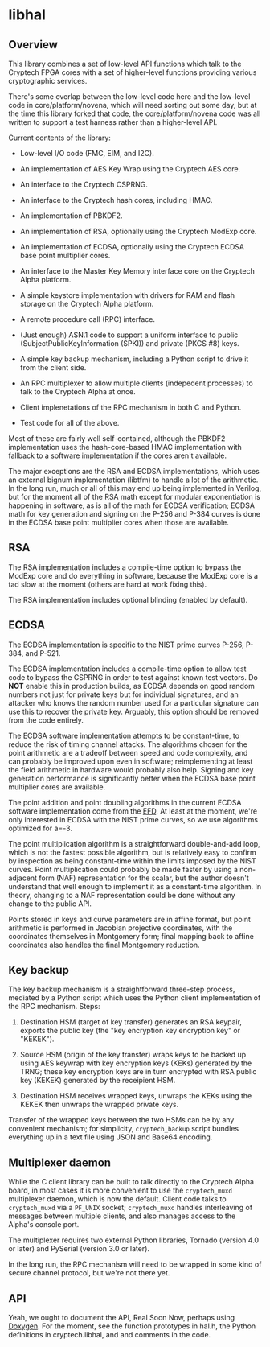 libhal
======

## Overview ##

This library combines a set of low-level API functions which talk to
the Cryptech FPGA cores with a set of higher-level functions providing
various cryptographic services.

There's some overlap between the low-level code here and the low-level
code in core/platform/novena, which will need sorting out some day,
but at the time this library forked that code, the
core/platform/novena code was all written to support a test harness
rather than a higher-level API.

Current contents of the library:

* Low-level I/O code (FMC, EIM, and I2C).

* An implementation of AES Key Wrap using the Cryptech AES core.

* An interface to the Cryptech CSPRNG.

* An interface to the Cryptech hash cores, including HMAC.

* An implementation of PBKDF2.

* An implementation of RSA, optionally using the Cryptech ModExp core.

* An implementation of ECDSA, optionally using the Cryptech ECDSA base
  point multiplier cores.

* An interface to the Master Key Memory interface core on the Cryptech
  Alpha platform.

* A simple keystore implementation with drivers for RAM and flash
  storage on the Cryptech Alpha platform.

* A remote procedure call (RPC) interface.

* (Just enough) ASN.1 code to support a uniform interface to public
  (SubjectPublicKeyInformation (SPKI)) and private (PKCS #8) keys.

* A simple key backup mechanism, including a Python script to drive it
  from the client side.

* An RPC multiplexer to allow multiple clients (indepedent processes)
  to talk to the Cryptech Alpha at once.

* Client implenetations of the RPC mechanism in both C and Python.

* Test code for all of the above.

Most of these are fairly well self-contained, although the PBKDF2
implementation uses the hash-core-based HMAC implementation with
fallback to a software implementation if the cores aren't available.

The major exceptions are the RSA and ECDSA implementations, which uses
an external bignum implementation (libtfm) to handle a lot of the
arithmetic.  In the long run, much or all of this may end up being
implemented in Verilog, but for the moment all of the RSA math except
for modular exponentiation is happening in software, as is all of the
math for ECDSA verification; ECDSA math for key generation and signing
on the P-256 and P-384 curves is done in the ECDSA base point
multiplier cores when those are available.

## RSA ##

The RSA implementation includes a compile-time option to bypass the
ModExp core and do everything in software, because the ModExp core is
a tad slow at the moment (others are hard at work fixing this).

The RSA implementation includes optional blinding (enabled by default).

## ECDSA ##

The ECDSA implementation is specific to the NIST prime curves P-256,
P-384, and P-521.

The ECDSA implementation includes a compile-time option to allow test
code to bypass the CSPRNG in order to test against known test vectors.
Do **NOT** enable this in production builds, as ECDSA depends on good
random numbers not just for private keys but for individual
signatures, and an attacker who knows the random number used for a
particular signature can use this to recover the private key.
Arguably, this option should be removed from the code entirely.

The ECDSA software implementation attempts to be constant-time, to
reduce the risk of timing channel attacks.  The algorithms chosen for
the point arithmetic are a tradeoff between speed and code complexity,
and can probably be improved upon even in software; reimplementing at
least the field arithmetic in hardware would probably also help.
Signing and key generation performance is significantly better when
the ECDSA base point multiplier cores are available.

The point addition and point doubling algorithms in the current ECDSA
software implementation come from the [EFD][].  At least at the
moment, we're only interested in ECDSA with the NIST prime curves, so
we use algorithms optimized for a=-3.

The point multiplication algorithm is a straightforward double-and-add
loop, which is not the fastest possible algorithm, but is relatively
easy to confirm by inspection as being constant-time within the limits
imposed by the NIST curves.  Point multiplication could probably be
made faster by using a non-adjacent form (NAF) representation for the
scalar, but the author doesn't understand that well enough to
implement it as a constant-time algorithm.  In theory, changing to a
NAF representation could be done without any change to the public API.

Points stored in keys and curve parameters are in affine format, but
point arithmetic is performed in Jacobian projective coordinates, with
the coordinates themselves in Montgomery form; final mapping back to
affine coordinates also handles the final Montgomery reduction.

## Key backup ##

The key backup mechanism is a straightforward three-step process,
mediated by a Python script which uses the Python client
implementation of the RPC mechanism.  Steps:

1. Destination HSM (target of key transfer) generates an RSA keypair,
   exports the public key (the "key encryption key encryption key" or
   "KEKEK").

2. Source HSM (origin of the key transfer) wraps keys to be backed up
   using AES keywrap with key encryption keys (KEKs) generated by the
   TRNG; these key encryption keys are in turn encrypted with RSA
   public key (KEKEK) generated by the receipient HSM.

3. Destination HSM receives wrapped keys, unwraps the KEKs using the
   KEKEK then unwraps the wrapped private keys.

Transfer of the wrapped keys between the two HSMs can be by any
convenient mechanism; for simplicity, `cryptech_backup` script bundles
everything up in a text file using JSON and Base64 encoding.

## Multiplexer daemon ##

While the C client library can be built to talk directly to the
Cryptech Alpha board, in most cases it is more convenient to use the
`cryptech_muxd` multiplexer daemon, which is now the default.  Client
code talks to `cryptech_muxd` via a `PF_UNIX` socket; `cryptech_muxd`
handles interleaving of messages between multiple clients, and also
manages access to the Alpha's console port.

The multiplexer requires two external Python libraries, Tornado
(version 4.0 or later) and PySerial (version 3.0 or later).

In the long run, the RPC mechanism will need to be wrapped in some
kind of secure channel protocol, but we're not there yet.

## API ##

Yeah, we ought to document the API, Real Soon Now, perhaps using
[Doxygen][].  For the moment, see the function prototypes in hal.h,
the Python definitions in cryptech.libhal, and and comments in the
code.

[EFD]:		http://www.hyperelliptic.org/EFD/g1p/auto-shortw-jacobian-3.html
[Doxygen]:	http://www.doxygen.org/
